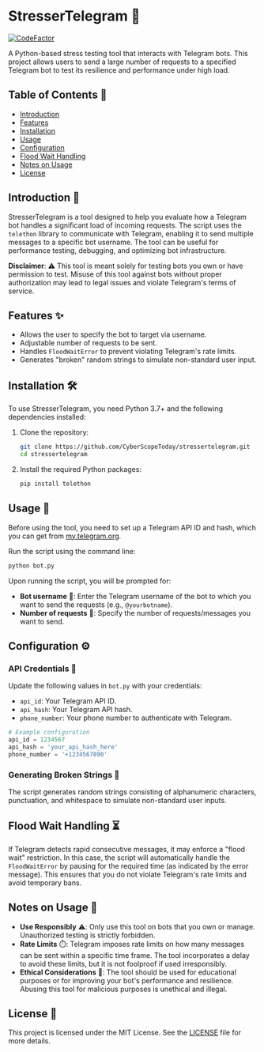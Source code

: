 # StresserTelegram 🚀

[![CodeFactor](https://www.codefactor.io/repository/github/cyberscopetoday/stressertelegram/badge)](https://www.codefactor.io/repository/github/cyberscopetoday/stressertelegram)

A Python-based stress testing tool that interacts with Telegram bots. This project allows users to send a large number of requests to a specified Telegram bot to test its resilience and performance under high load.

## Table of Contents 📑

- [Introduction](#introduction)
- [Features](#features)
- [Installation](#installation)
- [Usage](#usage)
- [Configuration](#configuration)
- [Flood Wait Handling](#flood-wait-handling)
- [Notes on Usage](#notes-on-usage)
- [License](#license) 

## Introduction 📝

StresserTelegram is a tool designed to help you evaluate how a Telegram bot handles a significant load of incoming requests. The script uses the `telethon` library to communicate with Telegram, enabling it to send multiple messages to a specific bot username. The tool can be useful for performance testing, debugging, and optimizing bot infrastructure.

**Disclaimer**: ⚠️ This tool is meant solely for testing bots you own or have permission to test. Misuse of this tool against bots without proper authorization may lead to legal issues and violate Telegram's terms of service.

## Features ✨

- Allows the user to specify the bot to target via username.
- Adjustable number of requests to be sent.
- Handles `FloodWaitError` to prevent violating Telegram's rate limits.
- Generates "broken" random strings to simulate non-standard user input.

## Installation 🛠️

To use StresserTelegram, you need Python 3.7+ and the following dependencies installed:

1. Clone the repository:
   ```bash
   git clone https://github.com/CyberScopeToday/stressertelegram.git
   cd stressertelegram
   ```

2. Install the required Python packages:
   ```bash
   pip install telethon
   ```

## Usage 🚀

Before using the tool, you need to set up a Telegram API ID and hash, which you can get from [my.telegram.org](https://my.telegram.org).

Run the script using the command line:

```bash
python bot.py
```

Upon running the script, you will be prompted for:

- **Bot username** 🤖: Enter the Telegram username of the bot to which you want to send the requests (e.g., `@yourbotname`).
- **Number of requests** 🔢: Specify the number of requests/messages you want to send.

## Configuration ⚙️

### API Credentials 🔑

Update the following values in `bot.py` with your credentials:

- `api_id`: Your Telegram API ID.
- `api_hash`: Your Telegram API hash.
- `phone_number`: Your phone number to authenticate with Telegram.

```python
# Example configuration
api_id = 1234567
api_hash = 'your_api_hash_here'
phone_number = '+1234567890'
```

### Generating Broken Strings 🔀

The script generates random strings consisting of alphanumeric characters, punctuation, and whitespace to simulate non-standard user inputs.

## Flood Wait Handling ⏳

If Telegram detects rapid consecutive messages, it may enforce a "flood wait" restriction. In this case, the script will automatically handle the `FloodWaitError` by pausing for the required time (as indicated by the error message). This ensures that you do not violate Telegram's rate limits and avoid temporary bans.

## Notes on Usage 📌

- **Use Responsibly** ⚠️: Only use this tool on bots that you own or manage. Unauthorized testing is strictly forbidden.
- **Rate Limits** ⏱️: Telegram imposes rate limits on how many messages can be sent within a specific time frame. The tool incorporates a delay to avoid these limits, but it is not foolproof if used irresponsibly.
- **Ethical Considerations** 🤝: The tool should be used for educational purposes or for improving your bot's performance and resilience. Abusing this tool for malicious purposes is unethical and illegal.

## License 📜

This project is licensed under the MIT License. See the [LICENSE](LICENSE) file for more details.

